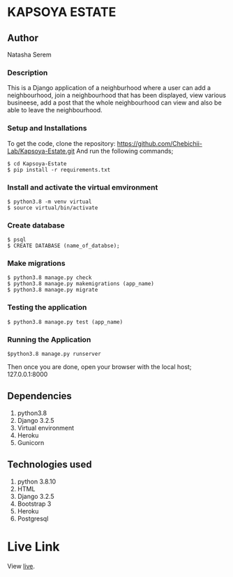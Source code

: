 # KAPSOYA ESTATE

## Author
Natasha Serem

### Description
This is a Django application of a neighburhood where a user can add a neighbourhood, join a neighbourhood that has been displayed, view various busineese, add a post that the whole neighbourhood can view and also be able to leave the neighbourhood.

### Setup and Installations
To get the code, clone the repository:  https://github.com/Chebichii-Lab/Kapsoya-Estate.git
And run the following commands;

    $ cd Kapsoya-Estate
    $ pip install -r requirements.txt

### Install and activate the virtual emvironment

    $ python3.8 -m venv virtual
    $ source virtual/bin/activate

### Create database 

    $ psql
    $ CREATE DATABASE (name_of_databse);

### Make migrations 

    $ python3.8 manage.py check
    $ python3.8 manage.py makemigrations (app_name)
    $ python3.8 manage.py migrate 

### Testing the application 
 
    $ python3.8 manage.py test (app_name)

### Running the Application

    $python3.8 manage.py runserver

Then once you are done, open your browser with the local host; 127.0.0.1:8000

## Dependencies
1. python3.8
2. Django 3.2.5
3. Virtual environment
4. Heroku
5. Gunicorn

## Technologies used
1. python 3.8.10
2. HTML
3. Django 3.2.5
4. Bootstrap 3
5. Heroku
6. Postgresql

# Live Link
View [live](https://kapsoya254.herokuapp.com/).


